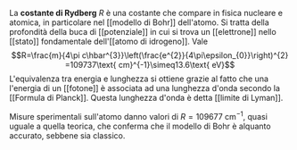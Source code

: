 La **costante di Rydberg** $R$ è una costante che compare in fisica nucleare e atomica, in particolare nel [[modello di Bohr]] dell'atomo. Si tratta della profondità della buca di [[potenziale]] in cui si trova un [[elettrone]] nello [[stato]] fondamentale dell'[[atomo di idrogeno]]. Vale
$$R=\frac{m}{4\pi c\hbar^{3}}\left(\frac{e^{2}}{4\pi\epsilon_{0}}\right)^{2}  =109737\text{ cm}^{-1}\simeq13.6\text{ eV}$$
L'equivalenza tra energia e lunghezza si ottiene grazie al fatto che una l'energia di un [[fotone]] è associata ad una lunghezza d'onda secondo la [[Formula di Planck]]. Questa lunghezza d'onda è detta [[limite di Lyman]].

Misure sperimentali sull'atomo danno valori di $R=109677\text{ cm}^{-1}$, quasi uguale a quella teorica, che conferma che il modello di Bohr è alquanto accurato, sebbene sia classico.
